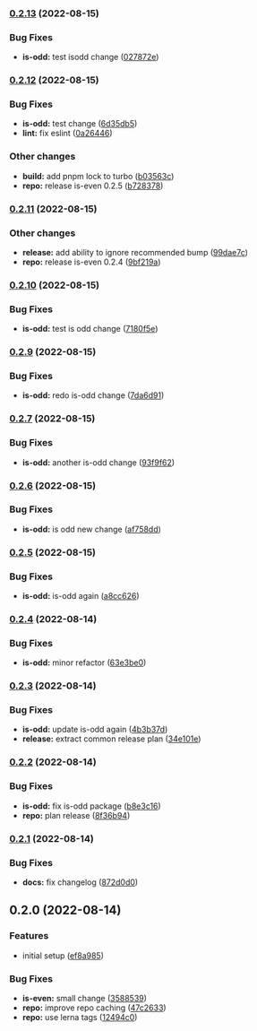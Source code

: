 

### [0.2.13](https://github.com/tuan231195/monorepo-template/compare/is-odd@0.2.12...is-odd@0.2.13) (2022-08-15)


### Bug Fixes

* **is-odd:** test isodd change ([027872e](https://github.com/tuan231195/monorepo-template/commit/027872e4dc395ea48730602f0ce59539e2cb8693))

### [0.2.12](https://github.com/tuan231195/monorepo-template/compare/is-odd@0.2.11...is-odd@0.2.12) (2022-08-15)


### Bug Fixes

* **is-odd:** test change ([6d35db5](https://github.com/tuan231195/monorepo-template/commit/6d35db5525503e72dfc1bc1a9f319e92da29b19a))
* **lint:** fix eslint ([0a26446](https://github.com/tuan231195/monorepo-template/commit/0a2644655d0247ec13f24f38253f66d7e7a29d5d))


### Other changes

* **build:** add pnpm lock to turbo ([b03563c](https://github.com/tuan231195/monorepo-template/commit/b03563c9965a5323bdc7db70f0c807a41fe933ba))
* **repo:** release is-even 0.2.5 ([b728378](https://github.com/tuan231195/monorepo-template/commit/b728378f4517065206c79313d59f61b2e9c7d736))

### [0.2.11](https://github.com/tuan231195/monorepo-template/compare/is-odd@0.2.10...is-odd@0.2.11) (2022-08-15)


### Other changes

* **release:** add ability to ignore recommended bump ([99dae7c](https://github.com/tuan231195/monorepo-template/commit/99dae7c5b8c31daa072b8355080d684cdd3fe203))
* **repo:** release is-even 0.2.4 ([9bf219a](https://github.com/tuan231195/monorepo-template/commit/9bf219a35f3720f467d6acd9fff2ef50f6f7361a))

### [0.2.10](https://github.com/tuan231195/monorepo-template/compare/is-odd@0.2.9...is-odd@0.2.10) (2022-08-15)


### Bug Fixes

* **is-odd:** test is odd change ([7180f5e](https://github.com/tuan231195/monorepo-template/commit/7180f5ea8c35743e943db05f3c81cee23ef87804))

### [0.2.9](https://github.com/tuan231195/monorepo-template/compare/is-odd@0.2.7...is-odd@0.2.9) (2022-08-15)


### Bug Fixes

* **is-odd:** redo is-odd change ([7da6d91](https://github.com/tuan231195/monorepo-template/commit/7da6d91f86834623f06b26c7d0c0e9c706e7066a))

### [0.2.7](https://github.com/tuan231195/monorepo-template/compare/is-odd@0.2.6...is-odd@0.2.7) (2022-08-15)


### Bug Fixes

* **is-odd:** another is-odd change ([93f9f62](https://github.com/tuan231195/monorepo-template/commit/93f9f6205b493290188d69943af13237318e71c0))

### [0.2.6](https://github.com/tuan231195/monorepo-template/compare/is-odd@0.2.5...is-odd@0.2.6) (2022-08-15)


### Bug Fixes

* **is-odd:** is odd new change ([af758dd](https://github.com/tuan231195/monorepo-template/commit/af758ddbb969f1ded09b5245e2e7344e1ce6092a))

### [0.2.5](https://github.com/tuan231195/monorepo-template/compare/is-odd@0.2.4...is-odd@0.2.5) (2022-08-15)


### Bug Fixes

* **is-odd:** is-odd again ([a8cc626](https://github.com/tuan231195/monorepo-template/commit/a8cc62654ac6c6020ff7a2db742be378c4ef9afa))

### [0.2.4](https://github.com/tuan231195/monorepo-template/compare/is-odd@0.2.3...is-odd@0.2.4) (2022-08-14)


### Bug Fixes

* **is-odd:** minor refactor ([63e3be0](https://github.com/tuan231195/monorepo-template/commit/63e3be022500eb563d977f2bf8d7e06a48572030))

### [0.2.3](https://github.com/tuan231195/monorepo-template/compare/is-odd@0.2.2...is-odd@0.2.3) (2022-08-14)


### Bug Fixes

* **is-odd:** update is-odd again ([4b3b37d](https://github.com/tuan231195/monorepo-template/commit/4b3b37ddd831f5de562b651607445c17523b54ae))
* **release:** extract common release plan ([34e101e](https://github.com/tuan231195/monorepo-template/commit/34e101e6c3fee78679a727c1dfafcb69774769ac))

### [0.2.2](https://github.com/tuan231195/monorepo-template/compare/is-odd@0.2.1...is-odd@0.2.2) (2022-08-14)


### Bug Fixes

* **is-odd:** fix is-odd package ([b8e3c16](https://github.com/tuan231195/monorepo-template/commit/b8e3c16be6c2b136d27f7269278dc66a41b32ad8))
* **repo:** plan release ([8f36b94](https://github.com/tuan231195/monorepo-template/commit/8f36b9451c047e0770e68013ee054921608b78df))

### [0.2.1](https://github.com/tuan231195/monorepo-template/compare/is-odd@0.2.0...is-odd@0.2.1) (2022-08-14)


### Bug Fixes

* **docs:** fix changelog ([872d0d0](https://github.com/tuan231195/monorepo-template/commit/872d0d01e09a63391db09046dcdd323163d00e3e))

## 0.2.0 (2022-08-14)


### Features

* initial setup ([ef8a985](https://github.com/tuan231195/monorepo-template/commit/ef8a98584c0b3ee00e3a8d07bf441382374ba38c))


### Bug Fixes

* **is-even:** small change ([3588539](https://github.com/tuan231195/monorepo-template/commit/3588539641ede3660a22fd535f26e17f0e70df6c))
* **repo:** improve repo caching ([47c2633](https://github.com/tuan231195/monorepo-template/commit/47c26337a3d262312b311a3052043c75f7e88d6b))
* **repo:** use lerna tags ([12494c0](https://github.com/tuan231195/monorepo-template/commit/12494c0cfb6057b97d23f66bd247a292385a49ca))